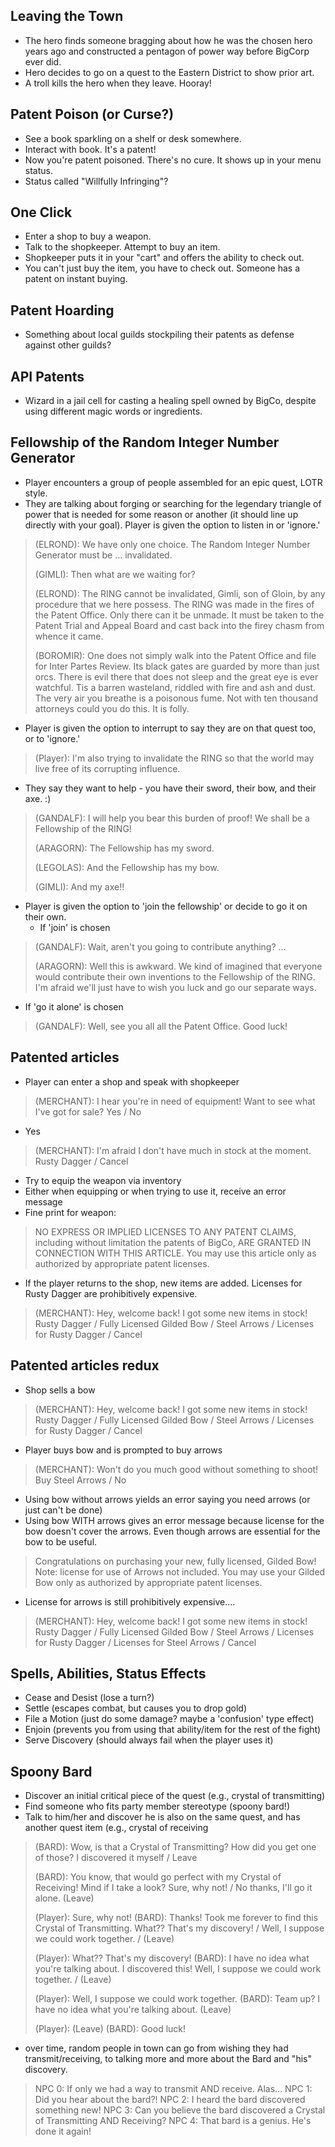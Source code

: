 

## Leaving the Town
- The hero finds someone bragging about how he was the chosen hero years ago and constructed a pentagon of power way before BigCorp ever did.
- Hero decides to go on a quest to the Eastern District to show prior art.
- A troll kills the hero when they leave. Hooray!

## Patent Poison (or Curse?)
- See a book sparkling on a shelf or desk somewhere.
- Interact with book. It's a patent!
- Now you're patent poisoned. There's no cure. It shows up in your menu status.
- Status called "Willfully Infringing"?

## One Click
- Enter a shop to buy a weapon.
- Talk to the shopkeeper. Attempt to buy an item. 
- Shopkeeper puts it in your "cart" and offers the ability to check out.
- You can't just buy the item, you have to check out. Someone has a patent on instant buying.

## Patent Hoarding
- Something about local guilds stockpiling their patents as defense against other guilds?

## API Patents
- Wizard in a jail cell for casting a healing spell owned by BigCo, despite using different magic words or ingredients.

## Fellowship of the Random Integer Number Generator
- Player encounters a group of people assembled for an epic quest, LOTR style.
- They are talking about forging or searching for the legendary triangle of power that is needed for some reason or another (it should line up directly with your goal). Player is given the option to listen in or 'ignore.'

> (ELROND): We have only one choice.  The Random Integer Number Generator must be ... invalidated.
> 
> (GIMLI): 	Then what are we waiting for?
>
> (ELROND): The RING cannot be invalidated, Gimli, son of Gloin, by any procedure that we here possess. The RING was made in the fires of the Patent Office.  Only there can it be unmade.  It must be taken to the Patent Trial and Appeal Board and cast back into the firey chasm from whence it came.
> 
> (BOROMIR):  One does not simply walk into the Patent Office and file for Inter Partes Review.  Its black gates are guarded by more than just orcs. There is evil there that does not sleep and the great eye is ever watchful.  Tis a barren wasteland, riddled with fire and ash and dust.  The very air you breathe is a poisonous fume.  Not with ten thousand attorneys could you do this. It is folly.

- Player is given the option to interrupt to say they are on that quest too, or to 'ignore.'

> (Player):  I'm also trying to invalidate the RING so that the world may live free of its corrupting influence.

- They say they want to help - you have their sword, their bow, and their axe. :)

> (GANDALF): 	I will help you bear this burden of proof! We shall be a Fellowship of the RING!
> 
> (ARAGORN): 	The Fellowship has my sword.
> 
> (LEGOLAS): 	And the Fellowship has my bow.
>
> (GIMLI): 	And my axe!!
> 

- Player is given the option to 'join the fellowship' or decide to go it on their own.
  * If 'join' is chosen

> (GANDALF):  Wait, aren't you going to contribute anything? ...
>
> (ARAGORN):  Well this is awkward. We kind of imagined that everyone would contribute their own inventions to the Fellowship of the RING. I'm afraid we'll just have to wish you luck and go our separate ways.

  * If 'go it alone' is chosen

> (GANDALF):  Well, see you all all the Patent Office. Good luck!

## Patented articles
- Player can enter a shop and speak with shopkeeper

> (MERCHANT): I hear you're in need of equipment! Want to see what I've got for sale?
> Yes / No

- Yes
> (MERCHANT): I'm afraid I don't have much in stock at the moment.
> Rusty Dagger / Cancel

- Try to equip the weapon via inventory
- Either when equipping or when trying to use it, receive an error message
- Fine print for weapon:

> NO EXPRESS OR IMPLIED LICENSES TO ANY PATENT CLAIMS, including without limitation the patents of BigCo, ARE GRANTED IN CONNECTION WITH THIS ARTICLE. You may use this article only as authorized by appropriate patent licenses.

- If the player returns to the shop, new items are added. Licenses for Rusty Dagger are prohibitively expensive.

> (MERCHANT): Hey, welcome back! I got some new items in stock!
> Rusty Dagger / Fully Licensed Gilded Bow / Steel Arrows / Licenses for Rusty Dagger / Cancel

## Patented articles redux
- Shop sells a bow
> (MERCHANT): Hey, welcome back! I got some new items in stock!
> Rusty Dagger / Fully Licensed Gilded Bow / Steel Arrows / Licenses for Rusty Dagger / Cancel

- Player buys bow and is prompted to buy arrows

> (MERCHANT): Won't do you much good without something to shoot!
> Buy Steel Arrows / No

- Using bow without arrows yields an error saying you need arrows (or just can't be done)
- Using bow WITH arrows gives an error message because license for the bow doesn't cover the arrows. Even though arrows are essential for the bow to be useful.

> Congratulations on purchasing your new, fully licensed, Gilded Bow! Note: license for use of Arrows not included. You may use your Gilded Bow only as authorized by appropriate patent licenses.

- License for arrows is still prohibitively expensive....

> (MERCHANT): Hey, welcome back! I got some new items in stock!
> Rusty Dagger / Fully Licensed Gilded Bow / Steel Arrows / Licenses for Rusty Dagger / Licenses for Steel Arrows / Cancel

## Spells, Abilities, Status Effects
- Cease and Desist (lose a turn?)
- Settle (escapes combat, but causes you to drop gold)
- File a Motion (just do some damage? maybe a 'confusion' type effect)
- Enjoin (prevents you from using that ability/item for the rest of the fight)
- Serve Discovery (should always fail when the player uses it)

## Spoony Bard
- Discover an initial critical piece of the quest (e.g., crystal of transmitting)
- Find someone who fits party member stereotype (spoony bard!)
- Talk to him/her and discover he is also on the same quest, and has another quest item (e.g., crystal of receiving

> (BARD): Wow, is that a Crystal of Transmitting? How did you get one of those?
> I discovered it myself / Leave
>
> (BARD): You know, that would go perfect with my Crystal of Receiving! Mind if I take a look?
> Sure, why not! / No thanks, I'll go it alone. (Leave)
>
> (Player): Sure, why not!
> (BARD): Thanks! Took me forever to find this Crystal of Transmitting.
> What?? That's my discovery! / Well, I suppose we could work together. / (Leave)
>
> (Player): What?? That's my discovery!
> (BARD): I have no idea what you're talking about. I discovered this!
> Well, I suppose we could work together. / (Leave)
>
> (Player): Well, I suppose we could work together.
> (BARD): Team up? I have no idea what you're talking about.
> (Leave)
>
> (Player): (Leave)
> (BARD): Good luck!

- over time, random people in town can go from wishing they had transmit/receiving, to talking more and more about the Bard and "his" discovery.

> NPC 0: If only we had a way to transmit AND receive. Alas...
> NPC 1: Did you hear about the bard?!
> NPC 2: I heard the bard discovered something new!
> NPC 3: Can you believe the bard discovered a Crystal of Transmitting AND Receiving?
> NPC 4: That bard is a genius. He's done it again!

